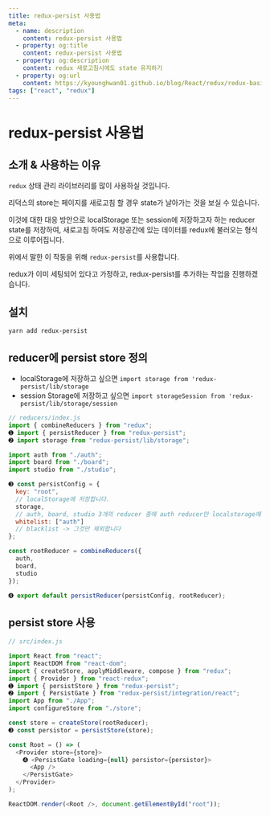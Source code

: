```yaml
---
title: redux-persist 사용법
meta:
  - name: description
    content: redux-persist 사용법
  - property: og:title
    content: redux-persist 사용법
  - property: og:description
    content: redux 새로고침시에도 state 유지하기
  - property: og:url
    content: https://kyounghwan01.github.io/blog/React/redux/redux-basic/
tags: ["react", "redux"]
---
```


# redux-persist 사용법

## 소개 & 사용하는 이유

`redux` 상태 관리 라이브러리를 많이 사용하실 것입니다.

리덕스의 store는 페이지를 새로고침 할 경우 state가 날아가는 것을 보실 수 있습니다.

이것에 대한 대응 방안으로 localStorage 또는 session에 저장하고자 하는 reducer state를 저장하여, 새로고침 하여도 저장공간에 있는 데이터를 redux에 불러오는 형식으로 이루어집니다.

위에서 말한 이 작동을 위해 `redux-persist`를 사용합니다.

redux가 이미 세팅되어 있다고 가정하고, redux-persist를 추가하는 작업을 진행하겠습니다.

## 설치

```
yarn add redux-persist
```

## reducer에 persist store 정의

- localStorage에 저장하고 싶으면 `import storage from 'redux-persist/lib/storage`
- session Storage에 저장하고 싶으면 `import storageSession from 'redux-persist/lib/storage/session`

```js
// reducers/index.js
import { combineReducers } from "redux";
➊ import { persistReducer } from "redux-persist";
➋ import storage from "redux-persist/lib/storage";

import auth from "./auth";
import board from "./board";
import studio from "./studio";

➌ const persistConfig = {
  key: "root",
  // localStorage에 저장합니다.
  storage,
  // auth, board, studio 3개의 reducer 중에 auth reducer만 localstorage에 저장합니다.
  whitelist: ["auth"]
  // blacklist -> 그것만 제외합니다
};

const rootReducer = combineReducers({
  auth,
  board,
  studio
});

➍ export default persistReducer(persistConfig, rootReducer);
```

## persist store 사용

```js
// src/index.js

import React from "react";
import ReactDOM from "react-dom";
import { createStore, applyMiddleware, compose } from "redux";
import { Provider } from "react-redux";
➊ import { persistStore } from "redux-persist";
➋ import { PersistGate } from "redux-persist/integration/react";
import App from "./App";
import configureStore from "./store";

const store = createStore(rootReducer);
➌ const persistor = persistStore(store);

const Root = () => (
  <Provider store={store}>
    ➍ <PersistGate loading={null} persistor={persistor}>
      <App />
    </PersistGate>
  </Provider>
);

ReactDOM.render(<Root />, document.getElementById("root"));
```

<TagLinks />

<Disqus />
